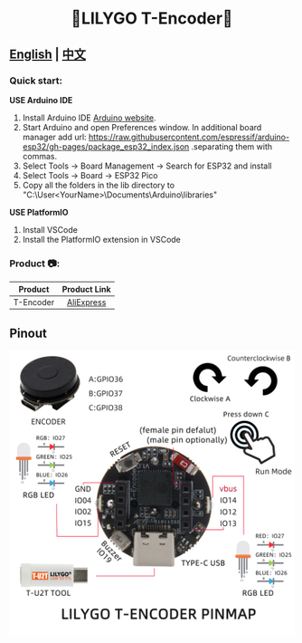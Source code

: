 

<h1 align = "center">🌟LILYGO T-Encoder🌟</h1>

## **[English](./README.MD) | [中文](./README_CN.MD)**

<h3 align = "left">Quick start:</h3>

**USE Arduino IDE**
1. Install Arduino IDE  [Arduino website](http://www.arduino.cc/en/main/software).
2.  Start Arduino and open Preferences window. In additional board manager add url: https://raw.githubusercontent.com/espressif/arduino-esp32/gh-pages/package_esp32_index.json .separating them with commas.
3. Select Tools -> Board Management -> Search for ESP32 and install
4. Select Tools -> Board -> ESP32 Pico 
5. Copy all the folders in the lib directory to "C:\User\<YourName>\Documents\Arduino\libraries"

**USE PlatformIO**
1. Install VSCode
2. Install the PlatformIO extension in VSCode


<h3 align = "left">Product 📷:</h3>

|  Product  |                            Product  Link                            |
| :-------: | :-----------------------------------------------------------------: |
| T-Encoder | [AliExpress](https://www.aliexpress.com/item/1005003587776302.html) |

## Pinout

![](image/T-Encoder-EN.jpg)






